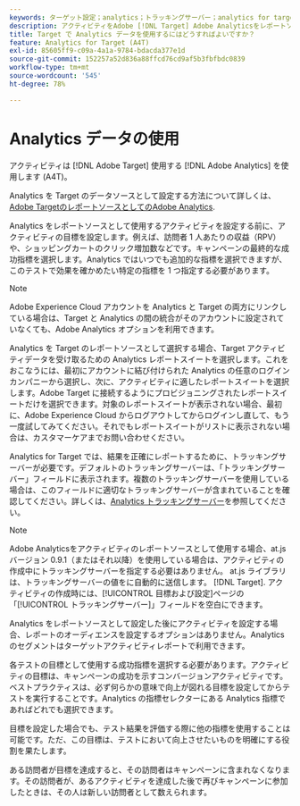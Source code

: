 ```yaml
---
keywords: ターゲット設定；analytics；トラッキングサーバー；analytics for target;a4t
description: アクティビティをAdobe [!DNL Target] Adobe Analyticsをレポートソースとして使用する場合。 この統合は、 [!DNL Target] (A4T)。
title: Target で Analytics データを使用するにはどうすればよいですか？
feature: Analytics for Target (A4T)
exl-id: 85605ff9-c09a-4a1a-9784-bdacda377e1d
source-git-commit: 152257a52d836a88ffcd76cd9af5b3fbfbdc0839
workflow-type: tm+mt
source-wordcount: '545'
ht-degree: 78%

---
```


# Analytics データの使用

アクティビティは [!DNL Adobe Target] 使用する [!DNL Adobe Analytics] を使用します (A4T)。

Analytics を Target のデータソースとして設定する方法について詳しくは、 [Adobe TargetのレポートソースとしてのAdobe Analytics](/help/main/c-integrating-target-with-mac/a4t/a4t.md).

Analytics をレポートソースとして使用するアクティビティを設定する前に、アクティビティの目標を設定します。例えば、訪問者 1 人あたりの収益（RPV）や、ショッピングカートのクリック増加数などです。キャンペーンの最終的な成功指標を選択します。Analytics ではいつでも追加的な指標を選択できますが、このテストで効果を確かめたい特定の指標を 1 つ指定する必要があります。

>[!NOTE]
>
>Adobe Experience Cloud アカウントを Analytics と Target の両方にリンクしている場合は、Target と Analytics の間の統合がそのアカウントに設定されていなくても、Adobe Analytics オプションを利用できます。

Analytics を Target のレポートソースとして選択する場合、Target アクティビティデータを受け取るための Analytics レポートスイートを選択します。これをおこなうには、最初にアカウントに結び付けられた Analytics の任意のログインカンパニーから選択し、次に、アクティビティに適したレポートスイートを選択します。Adobe Target に接続するようにプロビジョニングされたレポートスイートだけを選択できます。対象のレポートスイートが表示されない場合、最初に、Adobe Experience Cloud からログアウトしてからログインし直して、もう一度試してみてください。それでもレポートスイートがリストに表示されない場合は、カスタマーケアまでお問い合わせください。

Analytics for Target では、結果を正確にレポートするために、トラッキングサーバーが必要です。デフォルトのトラッキングサーバーは、「トラッキングサーバー」フィールドに表示されます。複数のトラッキングサーバーを使用している場合は、このフィールドに適切なトラッキングサーバーが含まれていることを確認してください。詳しくは、[Analytics トラッキングサーバー](/help/main/c-integrating-target-with-mac/a4t/analytics-tracking-server.md#task_72077BA7E93C4A65A715A18F32228823)を参照してください。

>[!NOTE]
>
>Adobe Analyticsをアクティビティのレポートソースとして使用する場合、at.js バージョン 0.9.1（またはそれ以降）を使用している場合は、アクティビティの作成中にトラッキングサーバーを指定する必要はありません。 at.js ライブラリは、トラッキングサーバーの値をに自動的に送信します。 [!DNL Target]. アクティビティの作成時には、[!UICONTROL 目標および設定]ページの「[!UICONTROL トラッキングサーバー]」フィールドを空白にできます。

Analytics をレポートソースとして設定した後にアクティビティを設定する場合、レポートのオーディエンスを設定するオプションはありません。Analytics のセグメントはターゲットアクティビティレポートで利用できます。

各テストの目標として使用する成功指標を選択する必要があります。アクティビティの目標は、キャンペーンの成功を示すコンバージョンアクティビティです。ベストプラクティスは、必ず何らかの意味で向上が図れる目標を設定してからテストを実行することです。Analytics の指標セレクターにある Analytics 指標であればどれでも選択できます。

目標を設定した場合でも、テスト結果を評価する際に他の指標を使用することは可能です。ただ、この目標は、テストにおいて向上させたいものを明確にする役割を果たします。

ある訪問者が目標を達成すると、その訪問者はキャンペーンに含まれなくなります。その訪問者が、あるアクティビティを達成した後で再びキャンペーンに参加したときは、その人は新しい訪問者として数えられます。
